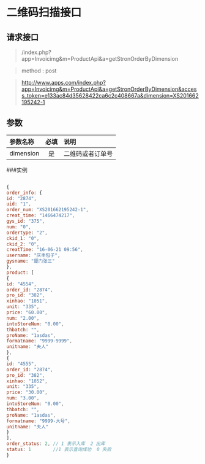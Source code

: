 # 二维码扫描接口
## 请求接口 

> /index.php?app=Invoicimg&m=ProductApi&a=getStronOrderByDimension

>  method : post

> http://www.apps.com/index.php?app=Invoicimg&m=ProductApi&a=getStronOrderByDimension&access_token=e133ac84d35628422ca6c2c408667a&dimension=XS201662195242-1
## 参数

| 参数名称      |    必填 | 说明  |
| :-------- | :--------:| :-- |
|dimension| 是 |二维码或者订单号|



###实例
``` javascript

{
order_info: {
id: "2874",
uid: "1",
order_num: "XS201662195242-1",
creat_time: "1466474217",
gys_id: "375",
num: "0",
ordertype: "2",
ckid_1: "0",
ckid_2: "0",
creatTime: "16-06-21 09:56",
username: "庆丰包子",
gysname: "厦门张三"
},
product: [
{
id: "4554",
order_id: "2874",
pro_id: "382",
xinhao: "1051",
unit: "335",
price: "60.00",
num: "2.00",
intoStoreNum: "0.00",
thbatch: "",
proName: "1asdas",
formatname: "9999-9999",
unitname: "夫人"
},
{
id: "4555",
order_id: "2874",
pro_id: "382",
xinhao: "1052",
unit: "335",
price: "30.00",
num: "3.00",
intoStoreNum: "0.00",
thbatch: "",
proName: "1asdas",
formatname: "9999-大号",
unitname: "夫人"
}
],
order_status: 2, // 1 表示入库  2 出库
status: 1        //1 表示查询成功  0 失败
}